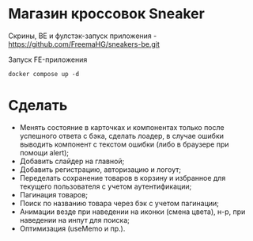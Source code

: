 # Магазин кросcовок Sneaker

Скрины, BE и фулстэк-запуск приложения - https://github.com/FreemaHG/sneakers-be.git

Запуск FE-приложения
```
docker compose up -d
```

# Сделать

- Менять состояние в карточках и компонентах только после успешного ответа с бэка, сделать лоадер, 
в случае ошибки выводить компонент с текстом ошибки (либо в браузере при помощи alert);
- Добавить слайдер на главной;
- Добавить регистрацию, авторизацию и логоут;
- Переделать сохранение товаров в корзину и избранное для текущего пользователя c учетом аутентификации;
- Пагинация товаров;
- Поиск по названию товара через бэк с учетом пагинации;
- Анимации везде при наведении на иконки (смена цвета), н-р, при наведении на инпут для поиска;
- Оптимизация (useMemo и пр.).
